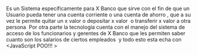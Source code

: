 Es un Sistema específicamente para X Banco que sirve con el fin de que un Usuario pueda tener una cuenta corriente o una cuenta de ahorro , que a su vez le permite quitar un x valor o depositar x valor  o transferir x valor a otra persona 
Por otra parte la tecnología cuenta con el manejo del sistema de acceso de los funcionarios y gerentes de X Banco que les permiten saber cuanto son los salarios de ciertos empleados  y todo esto esta echa con  <JavaScript POO!!! >
